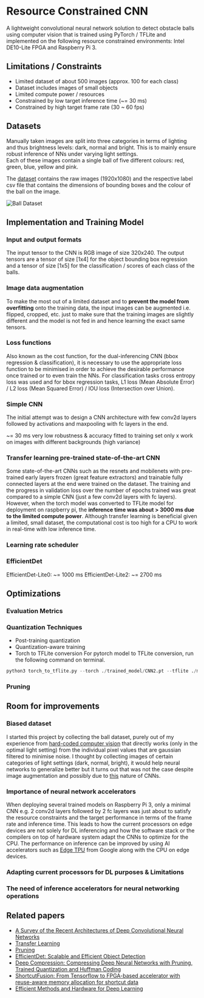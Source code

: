# Resource Constrained CNN

A lightweight convolutional neural network solution to detect obstacle balls using computer vision that is trained using PyTorch / TFLite and implemented on the following resource constrained environments: Intel DE10-Lite FPGA and Raspberry Pi 3.

## Limitations / Constraints
- Limited dataset of about 500 images (approx. 100 for each class)
- Dataset includes images of small objects
- Limited compute power / resources
- Constrained by low target inference time (~= 30 ms)
- Constrained by high target frame rate (30 ~ 60 fps)

## Datasets
Manually taken images are split into three categories in terms of lighting and thus brightness levels: dark, normal and bright. This is to mainly ensure robust inference of NNs under varying light settings. <br>
Each of these images contain a single ball of five different colours: red, green, blue, yellow and pink.

The [dataset](https://github.com/jl7719/FPGA-CNN-Computer-Vision/tree/main/dataset) contains the raw images (1920x1080) and the respective label csv file that contains the dimensions of bounding boxes and the colour of the ball on the image.

![Ball Dataset](balls.png)

## Implementation and Training Model
### Input and output formats
The input tensor to the CNN is RGB image of size 320x240. The output tensors are a tensor of size [1x4] for the object bounding box regression and a tensor of size [1x5] for the classification / scores of each class of the balls.

### Image data augmentation
To make the most out of a limited dataset and to **prevent the model from overfitting** onto the training data, the input images can be augmented i.e. flipped, cropped, etc. just to make sure that the training images are slightly different and the model is not fed in and hence learning the exact same tensors.

### Loss functions
Also known as the cost function, for the dual-inferencing CNN (bbox regression & classification), it is necessary to use the appropriate loss function to be minimised in order to achieve the desirable performance once trained or to even train the NNs. For classification tasks cross entropy loss was used and for bbox regression tasks, L1 loss (Mean Absolute Error) / L2 loss (Mean Squared Error) / IOU loss (Intersection over Union).

### Simple CNN
The initial attempt was to design a CNN architecture with few conv2d layers followed by activations and maxpooling with fc layers in the end. 

~= 30 ms
very low robustness & accuracy
fitted to training set only
x work on images with different backgrounds (high variance)

### Transfer learning pre-trained state-of-the-art CNN
Some state-of-the-art CNNs such as the resnets and mobilenets with pre-trained early layers frozen (great feature extractors) and trainable fully connected layers at the end were trained on the dataset. The training and the progress in validation loss over the number of epochs trained was great compared to a simple CNN (just a few conv2d layers with fc layers). However, when the torch model was converted to TFLite model for deployment on raspberry pi, the **inference time was about > 3000 ms due to the limited compute power**. Although transfer learning is beneficial given a limited, small dataset, the computational cost is too high for a CPU to work in real-time with low inference time.

### Learning rate scheduler

### EfficientDet
EfficientDet-Lite0: ~= 1000 ms
EfficientDet-Lite2: ~= 2700 ms


## Optimizations
### Evaluation Metrics
### Quantization Techniques
- Post-training quantization
- Quantization-aware training
- Torch to TFLite conversion
For pytorch model to TFLite conversion, run the following command on terminal.
```python
python3 torch_to_tflite.py --torch ./trained_model/CNN2.pt --tflite ./model/CNN2.tflite
```
### Pruning

## Room for improvements
### Biased dataset
I started this project by collecting the ball dataset, purely out of my experience from [hard-coded computer vision](https://github.com/rs3319/EE2-Mars-Rover-Project-2021/blob/main/DE10_LITE_D8M_VIP_16/ip/EEE_IMGPROC/EEE_IMGPROC.v) that directly works (only in the optimal light setting) from the individual pixel values that are gaussian filtered to minimise noise. I thought by collecting images of certain categories of light settings (dark, normal, bright), it would help neural networks to generalize better but it turns out that was not the case despite image augmentation and possibly due to [this](https://jmlr.org/papers/volume20/19-519/19-519.pdf) nature of CNNs.
### Importance of neural network accelerators
When deploying several trained models on Raspberry Pi 3, only a minimal CNN e.g. 2 conv2d layers followed by 2 fc layers was just about to satisfy the resource constraints and the target performance in terms of the frame rate and inference time. This leads to how the current processors on edge devices are not solely for DL inferencing and how the software stack or the compilers on top of hardware system adapt the CNNs to optimize for the CPU. The performance on inference can be improved by using AI accelerators such as [Edge TPU](https://coral.ai/products/accelerator/#description) from Google along with the CPU on edge devices.
### Adapting current processors for DL purposes & Limitations
### The need of inference accelerators for neural networking operations

## Related papers
- [A Survey of the Recent Architectures of Deep Convolutional Neural Networks](https://arxiv.org/abs/1901.06032)
- [Transfer Learning](https://cs231n.github.io/transfer-learning/)
- [Pruning](https://jacobgil.github.io/deeplearning/pruning-deep-learning)
- [EfficientDet: Scalable and Efficient Object Detection](https://arxiv.org/abs/1911.09070)
- [Deep Compression: Compressing Deep Neural Networks with Pruning, Trained Quantization and Huffman Coding](https://arxiv.org/abs/1510.00149)
- [ShortcutFusion: From Tensorflow to FPGA-based accelerator with reuse-aware memory allocation for shortcut data](https://arxiv.org/abs/2106.08167)
- [Efficient Methods and Hardware for Deep Learning](https://stacks.stanford.edu/file/druid:qf934gh3708/EFFICIENT%20METHODS%20AND%20HARDWARE%20FOR%20DEEP%20LEARNING-augmented.pdf)

